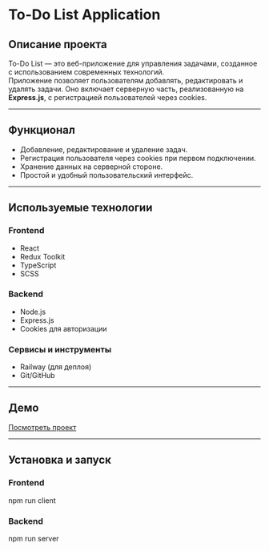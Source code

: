 # To-Do List Application

## Описание проекта
To-Do List — это веб-приложение для управления задачами, созданное с использованием современных технологий.  
Приложение позволяет пользователям добавлять, редактировать и удалять задачи. Оно включает серверную часть, реализованную на **Express.js**, с регистрацией пользователей через cookies.

---

## Функционал
- Добавление, редактирование и удаление задач.
- Регистрация пользователя через cookies при первом подключении.
- Хранение данных на серверной стороне.
- Простой и удобный пользовательский интерфейс.

---

## Используемые технологии

### Frontend
- React
- Redux Toolkit
- TypeScript
- SCSS

### Backend
- Node.js
- Express.js
- Cookies для авторизации

### Сервисы и инструменты
- Railway (для деплоя)
- Git/GitHub

---

## Демо
[Посмотреть проект](https://todo-list-ts-production.up.railway.app/)

---

## Установка и запуск

### Frontend
npm run client

### Backend
npm run server